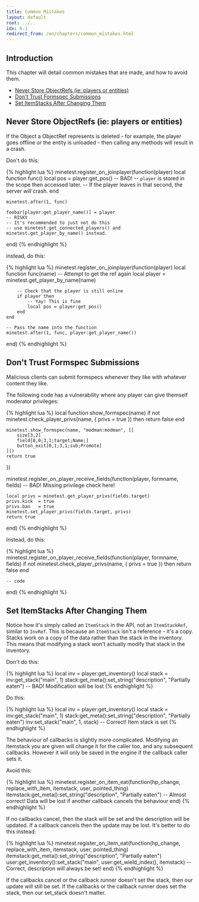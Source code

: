 ```yaml
---
title: Common Mistakes
layout: default
root: ../..
idx: 6.1
redirect_from: /en/chapters/common_mistakes.html
---
```


## Introduction

This chapter will detail common mistakes that are made, and how to avoid them.

* [Never Store ObjectRefs (ie: players or entities)](#never-store-objectrefs-ie-players-or-entities)
* [Don't Trust Formspec Submissions](#dont-trust-formspec-submissions)
* [Set ItemStacks After Changing Them](#set-itemstacks-after-changing-them)

## Never Store ObjectRefs (ie: players or entities)

If the Object a ObjectRef represents is deleted - for example, the player goes
offline or the entity is unloaded - then calling any methods will result in a crash.

Don't do this:

{% highlight lua %}
minetest.register_on_joinplayer(function(player)
    local function func()
        local pos = player:get_pos() -- BAD!
        -- `player` is stored in the scope then accessed later.
        -- If the player leaves in that second, the server *will* crash.
    end

    minetest.after(1, func)

    foobar[player:get_player_name()] = player
    -- RISKY
    -- It's recommended to just not do this
    -- use minetest.get_connected_players() and minetest.get_player_by_name() instead.
end)
{% endhighlight %}

instead, do this:

{% highlight lua %}
minetest.register_on_joinplayer(function(player)
    local function func(name)
        -- Attempt to get the ref again
        local player = minetest.get_player_by_name(name)

        -- Check that the player is still online
        if player then
            -- Yay! This is fine
            local pos = player:get_pos()
        end
    end

    -- Pass the name into the function
    minetest.after(1, func, player:get_player_name())
end)
{% endhighlight %}

## Don't Trust Formspec Submissions

Malicious clients can submit formspecs whenever they like with whatever content
they like.

The following code has a vulnerability where any player can give
themself moderator privileges:

{% highlight lua %}
local function show_formspec(name)
    if not minetest.check_player_privs(name, { privs = true }) then
        return false
    end

    minetest.show_formspec(name, "modman:modman", [[
        size[3,2]
        field[0,0;3,1;target;Name;]
        button_exit[0,1;3,1;sub;Promote]
    ]])
    return true
})

minetest.register_on_player_receive_fields(function(player, formname, fields)
    -- BAD! Missing privilege check here!

    local privs = minetest.get_player_privs(fields.target)
    privs.kick  = true
    privs.ban   = true
    minetest.set_player_privs(fields.target, privs)
    return true
end)
{% endhighlight %}

Instead, do this:

{% highlight lua %}
minetest.register_on_player_receive_fields(function(player, formname, fields)
    if not minetest.check_player_privs(name, { privs = true }) then
        return false
    end

    -- code
end)
{% endhighlight %}

## Set ItemStacks After Changing Them

Notice how it's simply called an `ItemStack` in the API, not an `ItemStackRef`,
similar to `InvRef`. This is because an `ItemStack` isn't a reference - it's a
copy. Stacks work on a copy of the data rather than the stack in the inventory.
This means that modifying a stack won't actually modify that stack in the inventory.

Don't do this:

{% highlight lua %}
local inv = player:get_inventory()
local stack = inv:get_stack("main", 1)
stack:get_meta():set_string("description", "Partially eaten")
-- BAD! Modification will be lost
{% endhighlight %}

Do this:

{% highlight lua %}
local inv = player:get_inventory()
local stack = inv:get_stack("main", 1)
stack:get_meta():set_string("description", "Partially eaten")
inv:set_stack("main", 1, stack)
-- Correct! Item stack is set
{% endhighlight %}

The behaviour of callbacks is slightly more complicated. Modifying an itemstack you
are given will change it for the caller too, and any subsequent callbacks. However
it will only be saved in the engine if the callback caller sets it.

Avoid this:

{% highlight lua %}
minetest.register_on_item_eat(function(hp_change, replace_with_item, itemstack, user, pointed_thing)
    itemstack:get_meta():set_string("description", "Partially eaten")
    -- Almost correct! Data will be lost if another callback cancels the behaviour
end)
{% endhighlight %}

If no callbacks cancel, then the stack will be set and the description will be updated.
If a callback cancels then the update may be lost. It's better to do this instead:

{% highlight lua %}
minetest.register_on_item_eat(function(hp_change, replace_with_item, itemstack, user, pointed_thing)
    itemstack:get_meta():set_string("description", "Partially eaten")
    user:get_inventory():set_stack("main", user:get_wield_index(), itemstack)
    -- Correct, description will always be set!
end)
{% endhighlight %}

If the callbacks cancel or the callback runner doesn't set the stack,
then our update will still be set.
If the callbacks or the callback runner does set the stack, then our
set_stack doesn't matter.

